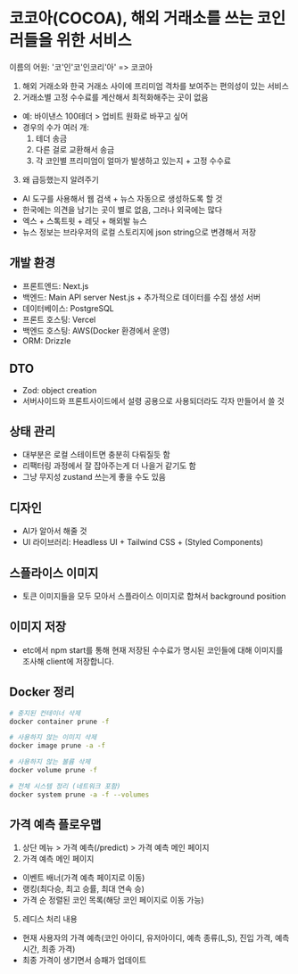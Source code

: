 # 코코아(COCOA), 해외 거래소를 쓰는 코인러들을 위한 서비스

이름의 어원: '코'인'코'인코리'아' => 코코아

1. 해외 거래소와 한국 거래소 사이에 프리미엄 격차를 보여주는 편의성이 있는 서비스
2. 거래소별 고정 수수료를 계산해서 최적화해주는 곳이 없음

- 예: 바이낸스 100테더 > 업비트 원화로 바꾸고 싶어
- 경우의 수가 여러 개:
  1. 테더 송금
  2. 다른 걸로 교환해서 송금
  3. 각 코인별 프리미엄이 얼마가 발생하고 있는지 + 고정 수수료

3. 왜 급등했는지 알려주기

- AI 도구를 사용해서 웹 검색 + 뉴스 자동으로 생성하도록 할 것
- 한국에는 의견을 남기는 곳이 별로 없음, 그러나 외국에는 많다
- 엑스 + 스톡트윗 + 레딧 + 해외발 뉴스
- 뉴스 정보는 브라우저의 로컬 스토리지에 json string으로 변경해서 저장

## 개발 환경

- 프론트엔드: Next.js
- 백엔드: Main API server Nest.js + 추가적으로 데이터를 수집 생성 서버
- 데이터베이스: PostgreSQL
- 프론트 호스팅: Vercel
- 백엔드 호스팅: AWS(Docker 환경에서 운영)
- ORM: Drizzle

## DTO

- Zod: object creation
- 서버사이드와 프론트사이드에서 설령 공용으로 사용되더라도 각자 만들어서 쓸 것

## 상태 관리

- 대부분은 로컬 스테이트면 충분히 다뤄질듯 함
- 리팩터링 과정에서 잘 잡아주는게 더 나을거 같기도 함
- 그냥 무지성 zustand 쓰는게 좋을 수도 있음

## 디자인

- AI가 알아서 해줄 것
- UI 라이브러리: Headless UI + Tailwind CSS + (Styled Components)

## 스플라이스 이미지

- 토큰 이미지들을 모두 모아서 스플라이스 이미지로 합쳐서 background position

## 이미지 저장

- etc에서 npm start를 통해 현재 저장된 수수료가 명시된 코인들에 대해 이미지를 조사해 client에 저장합니다.

## Docker 정리

```bash
# 중지된 컨테이너 삭제
docker container prune -f

# 사용하지 않는 이미지 삭제
docker image prune -a -f

# 사용하지 않는 볼륨 삭제
docker volume prune -f

# 전체 시스템 정리 (네트워크 포함)
docker system prune -a -f --volumes
```

## 가격 예측 플로우맵

1) 상단 메뉴 > 가격 예측(/predict) > 가격 예측 메인 페이지
2) 가격 예측 메인 페이지
- 이벤트 배너(가격 예측 페이지로 이동)
- 랭킹(최다승, 최고 승률, 최대 연속 승)
- 가격 순 정렬된 코인 목록(해당 코인 페이지로 이동 가능)
5) 레디스 처리 내용
- 현재 사용자의 가격 예측(코인 아이디, 유저아이디, 예측 종류(L,S), 진입 가격, 예측 시간, 최종 가격)
- 최종 가격이 생기면서 승패가 업데이트 